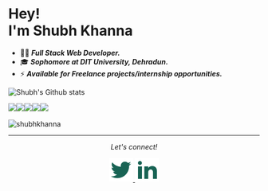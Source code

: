 <h1>Hey!<br>
I'm Shubh Khanna</h1>

- 👨‍💻 **_Full Stack Web Developer._**<br>
- :mortar_board: **_Sophomore at DIT University, Dehradun._**<br>
- ⚡ **_Available for Freelance projects/internship opportunities._**<br>

![Shubh's Github
stats](https://github-readme-stats.vercel.app/api?username=shubhkhanna&show_icons=true&icon_color=E80000)<br>

<p align="left">
    <img src="https://media3.giphy.com/media/ln7z2eWriiQAllfVcn/200w.webp" width="100"><img
        src="https://i.giphy.com/media/LMt9638dO8dftAjtco/200.webp" width="100"><img
        src="https://i.giphy.com/media/eNAsjO55tPbgaor7ma/200w.webp" width="100"><img
        src="https://i.giphy.com/media/KzJkzjggfGN5Py6nkT/200.webp" width="100"><img
        src="https://i.giphy.com/media/IdyAQJVN2kVPNUrojM/200.webp" width="100">
</p>
<img src="https://komarev.com/ghpvc/?username=shubhkhanna" alt="shubhkhanna" />
<hr>
<p align="center">
    <i>Let's connect!</i>
<p align="center">
    <a href="https://twitter.com/khannashubh04" alt="Twitter">
        <img src="https://github.com/shubhkhanna/shubhkhanna/blob/master/assets/twitter-fill.svg" alt="">
    </a>
    <a href="https://www.linkedin.com/in/shubhkhanna/" alt="Linkedin">
        <img src="https://github.com/shubhkhanna/shubhkhanna/blob/master/assets/linkedin-fill.svg" alt="">
    </a>
</p>
</p>

